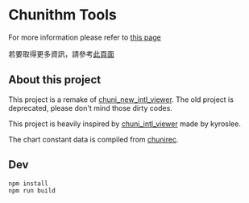 # Chunithm Tools

For more information please refer to [this page](https://dogeon188.github.io/chuni-tools/?lang=en_US)

若要取得更多資訊，請參考[此頁面](https://dogeon188.github.io/chuni-tools/?lang=zh_TW)

## About this project

This project is a remake of [chuni_new_intl_viewer](https://github.com/Dogeon188/chuni_new_intl_viewer). The old project is deprecated, please don't mind those dirty codes.

This project is heavily inspired by [chuni_intl_viewer](https://github.com/kyroslee/chuni_intl_viewer) made by kyroslee.

The chart constant data is compiled from [chunirec](https://developer.chunirec.net/docs/v2.0/).

## Dev

```sh
npm install
npm run build
```
